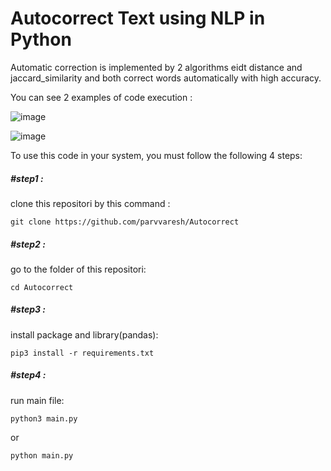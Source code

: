 # Autocorrect Text using NLP in Python

Automatic correction is implemented by 2 algorithms eidt distance and jaccard_similarity and both correct words automatically with high accuracy.

You can see 2 examples of code execution :‌ 

![image](https://github.com/parvvaresh/Autocorrect-Feature-using-NLP-in-Python/assets/89921883/b608161a-4d8e-4214-98d3-a0ae52d5ef39)

![image](https://github.com/parvvaresh/Autocorrect-words-using-NLP-in-Python/assets/89921883/9c205080-688c-43ae-b603-edc655f36dfa)



To use this code in your system, you must follow the following 4 steps:

<h5>#step1 : </h5>
clone this repositori by this command : 

```
git clone https://github.com/parvvaresh/Autocorrect
```

<h5>#step2 : </h5>
go to the folder of this repositori: 

```
cd Autocorrect
```

<h5>#step3 : </h5>
install package and library(pandas): 

```
pip3 install -r requirements.txt
```

<h5>#step4 : </h5>
run main file: 

```
python3 main.py
```

or 

```
python main.py
```
